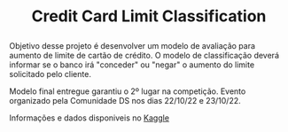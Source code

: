 # <p align="center"> Credit Card Limit Classification </p>

Objetivo desse projeto é desenvolver um modelo de avaliação para aumento de limite de cartão de crédito. 
O modelo de classificação deverá informar se o banco irá "conceder" ou "negar" o aumento do limite solicitado pelo cliente.

Modelo final entregue garantiu o 2º lugar na competição. Evento organizado pela Comunidade DS nos dias 22/10/22 e 23/10/22.

Informações e dados disponiveis no [Kaggle](https://www.kaggle.com/competitions/cdshackdays3)


